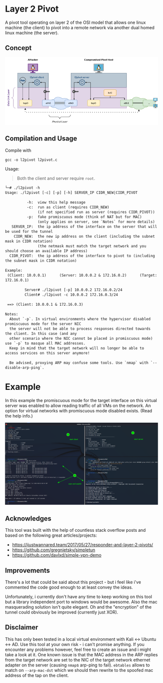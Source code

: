 # Layer 2 Pivot

A pivot tool operating on layer 2 of the OSI model that allows one linux machine (the client) to pivot into a remote network via another dual homed linux machine (the server).

## Concept

![Layer 2 pivoting concept](l2pivot-concept.png)

## Compilation and Usage

Compile with
```
gcc -o l2pivot l2pivot.c
```
Usage:
> Both the client and server require `root`.
```
└─# ./l2pivot -h                    
Usage: ./l2pivot [-c] [-p] [-h] SERVER_IP CIDR_NEW|CIDR_PIVOT

          -h:  view this help message
          -c:  run as client (requires CIDR_NEW)
               (if not specified run as server (requires CIDR_PIVOT))
          -p:  fake promiscuous mode (think of NAT but for MAC)
               (only applies on server, see `Notes` for more details)
   SERVER_IP:  the ip address of the interface on the server that will be used for the tunnel
    CIDR_NEW:  the new ip address on the client (including the subnet mask in CIDR notation)
               (the netmask must match the target network and you should choose an available IP address)
  CIDR_PIVOT:  the ip address of the interface to pivot to (including the subnet mask in CIDR notation)

Example:
 (Client: 10.0.0.1)      (Server: 10.0.0.2 & 172.16.0.2)      (Target: 172.16.0.1)

         Server# ./l2pivot [-p] 10.0.0.2 172.16.0.2/24
         Client# ./l2pivot -c 10.0.0.2 172.16.0.3/24

 ==> (Client: 10.0.0.1 & 172.16.0.3)

Notes:
  About `-p`. In virtual environments where the hypervisor disabled promiscuous mode for the server NIC
  the server will not be able to process responses directed towards the client. In this case (and any
  other scenario where the NIC cannot be placed in promiscuous mode) use `-p` to masque all MAC addresses.
  Keep in mind that the target network will no longer be able to access services on this server anymore!

  Be advised, proxying ARP may confuse some tools. Use `nmap` with `--disable-arp-ping`.
```

# Example 
In this example the promiscuous mode for the target interface on this virtual server was enabled to allow reading traffic of all VMs on the network. An option for virtual networks with promiscuous mode disabled exists. (Read the help info.)

![Example](example.png)

## Acknowledges

This tool was built with the help of countless stack overflow posts and based on the following great articles/projects:
- https://ijustwannared.team/2017/05/27/responder-and-layer-2-pivots/
- https://github.com/gregnietsky/simpletun
- https://github.com/davlxd/simple-vpn-demo

## Improvements

There's a lot that could be said about this project - but i feel like i've commented the code good enough to at least convey the ideas.

Unfortunately, i currently don't have any time to keep working on this tool but a library independent port to windows would be awesome. Also the mac masquerading solution isn't quite elegant. Oh and the "encryption" of the tunnel could obviously be improved (currently just XOR).

## Disclaimer

This has only been tested in a local virtual environment with Kali <-> Ubuntu <-> AD. Use this tool at your own risk - i can't promise anything. If you encounter any problems however, feel free to create an issue and i might take a look at it. One known issue is that the MAC address in the ARP replies from the target network are set to the NIC of the target network ethernet adapter on the server (causing `nmap`s arp-ping to fail). `ebtables` allows to match on `--arp-mac-dst` which we should then rewrite to the spoofed mac address of the tap on the client.
